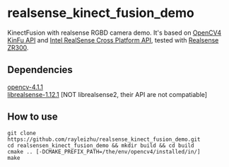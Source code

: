 # realsense_kinect_fusion_demo
KinectFusion with realsense RGBD camera demo. It's based on [OpenCV4 KinFu API](https://docs.opencv.org/4.1.1/d8/d1f/classcv_1_1kinfu_1_1KinFu.html) and
[Intel RealSense Cross Platform API](https://github.com/IntelRealSense/librealsense/tree/v1.12.1),
tested with [Realsense ZR300](https://software.intel.com/en-us/realsense/zr300).

## Dependencies
[opencv-4.1.1](https://github.com/opencv/opencv)  
[librealsense-1.12.1](https://github.com/IntelRealSense/librealsense/tree/v1.12.1) [NOT librealsense2, their API are not compatiable]

## How to use
```
git clone https://github.com/rayleizhu/realsense_kinect_fusion_demo.git
cd realsensen_kinect_fusion_demo && mkdir build && cd build
cmake .. [-DCMAKE_PREFIX_PATH=/the/env/opencv4/installed/in/]
make
```
